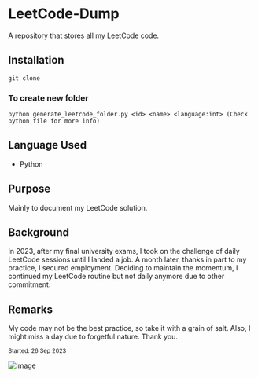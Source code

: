 # LeetCode-Dump

A repository that stores all my LeetCode code.

## Installation

```
git clone
```

### To create new folder

```
python generate_leetcode_folder.py <id> <name> <language:int> (Check python file for more info)
```

## Language Used

- Python

## Purpose

Mainly to document my LeetCode solution.

## Background

In 2023, after my final university exams, I took on the challenge of daily LeetCode sessions until I landed a job. A month later, thanks in part to my practice, I secured employment. Deciding to maintain the momentum, I continued my LeetCode routine but not daily anymore due to other commitment.

## Remarks

My code may not be the best practice, so take it with a grain of salt. Also, I might miss a day due to forgetful nature. Thank you.

<sub>Started: 26 Sep 2023</sub>

![image](https://github.com/TheanYeeSin/LeetCode-Dump/assets/68727045/b37f49e5-4ad2-4e67-9e6e-259edfe318b7)

